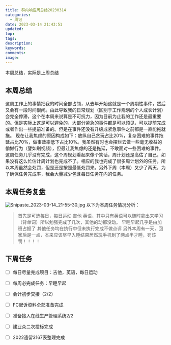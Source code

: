 ```yaml
---
title: 群内响应周总结20230314
categories:
  - 周记
date: 2023-03-14 21:43:51
updated:
top:
tags:
description:
keywords:
comments:
image:
---
```

本周总结，实际是上周总结
<!--more-->
## 本周总结
  这周工作上的事情把我的时间全部占领，从去年开始这就是一个周期性事件，然后又会有一段时间很闲。由此导致我的日常规划（区别于工作规划的个人成长计划）会完全停滞，这个在本周来说算是不可抗力，因为目前为止我的工作还是最重要的。但是实际上这是可以避免的，大部分紧急的事件都是可以预见，可以提前完成或者作出一些提前准备的。但是在事件还没有升级成紧急事件之前都是一直能拖就拖。
  现在让我焦虑的原因构成如下：放纵自己贪玩占比20%，复杂困难的事件拖延占比70%，做事效率低下占比10%。我虽然有时也会摆烂去做一些毫无收益的偷懒行为（譬如刷视频），但最让我焦虑的还是拖延，不敢面对一些困难的事件。
  这周任务几乎没有完成，这个周规划看起来像个笑话，周计划还是高估了自己，如果没有这么忙估计周计划也完成不了。相应的我也完成了很多周计划外的任务，所以本周虽然会处罚，但是还是按照最低处罚来。另外下周（本周）又少了两天，为了确保任务完成率，我会大量减少包含每日任务在内的任务。
## 本周任务复盘
![Snipaste_2023-03-14_21-55-30.jpg](https://s2.loli.net/2023/03/14/DHK94ByNbEkjrow.jpg)
以下为本周任务情况分析：
> 首先是可选每日，每日运动 吉他 英语，其中只有英语可以随时拿出来学习（背单词）所以勉强完成了几次，其他的动都没动。
> 早睡早起几乎是由加班占据了
> 其他任务均在执行中但未执行完成不做点评
> 另外本周有一天，回家后是一点，本来应该尽早入睡结果居然玩手机到了两点半才睡，罚该罚！！！！


## 下周任务
 * [ ] 每日尽量完成项目：吉他，英语，每日运动
 * [ ] 每周必完成任务：早睡早起
 * [ ] 会计初步交接（2/2）
 * [ ] FC起诉资料全部准备完成
 * [ ] 准备接入在线生产管理系统2/2
 * [ ] 建业众二次投标完成
 * [ ] 2022遗留3167表整理完成
 
